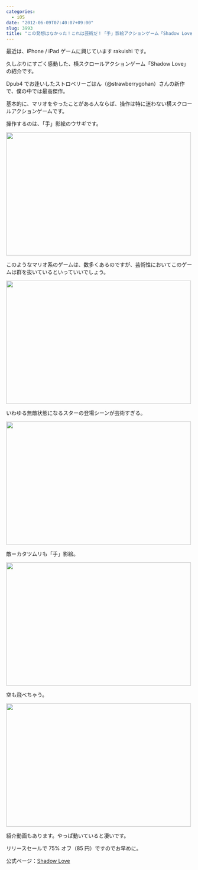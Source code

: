 ```yaml
---
categories:
  - iOS
date: "2012-06-09T07:40:07+09:00"
slug: 3993
title: "この発想はなかった！これは芸術だ！「手」影絵アクションゲーム「Shadow Love」"
---
```


最近は、iPhone / iPad ゲームに興じています rakuishi です。

久しぶりにすごく感動した、横スクロールアクションゲーム「Shadow Love」の紹介です。

<app id="530364171" title="Shadow Love 1.0（￥85）" src="http://a4.mzstatic.com/us/r30/Purple/v4/45/bd/36/45bd3626-8feb-fb57-e20b-d8000e978a0a/hzOBxvYJdzEadBbbGUXgBw-temp-upload.mumlgozc.100x100-75.png">

Dpub4 でお逢いしたストロベリーごはん（@strawberrygohan）さんの新作で、僕の中では最高傑作。

基本的に、マリオをやったことがある人ならば、操作は特に迷わない横スクロールアクションゲームです。

操作するのは、「手」影絵のウサギです。

<img alt="" src="/images/2012/06/3993_1.png" width="500" height="333">

このようなマリオ系のゲームは、数多くあるのですが、芸術性においてこのゲームは群を抜いているといっていいでしょう。

<img alt="" src="/images/2012/06/3993_2.png" width="500" height="333">

いわゆる無敵状態になるスターの登場シーンが芸術すぎる。

<img alt="" src="/images/2012/06/3993_3.png" width="500" height="333">

敵＝カタツムリも「手」影絵。

<img alt="" src="/images/2012/06/3993_4.png" width="500" height="333">

空も飛べちゃう。

<img alt="" src="/images/2012/06/3993_5.png" width="500" height="333">

紹介動画もあります。やっぱ動いていると凄いです。

<youtube Nf0r78GtTBQ>

リリースセールで 75% オフ（85 円）ですのでお早めに。

<app id="530364171" title="Shadow Love 1.0（￥85）" src="http://a4.mzstatic.com/us/r30/Purple/v4/45/bd/36/45bd3626-8feb-fb57-e20b-d8000e978a0a/hzOBxvYJdzEadBbbGUXgBw-temp-upload.mumlgozc.100x100-75.png">

公式ページ：[Shadow Love](http://strawberrygohan.com/iPhone/shadowlove/jp.html)
